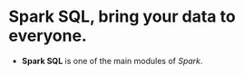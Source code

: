 
# Spark SQL, bring your data to everyone. 

- **Spark SQL** is one of the main modules of *Spark*.
